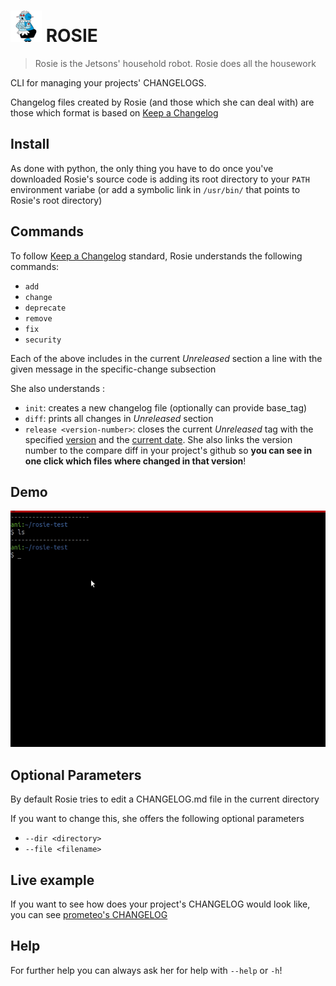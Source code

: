 # <img src="media/rosie-jetsons.jpg" alt="drawing" height="50"/> ROSIE
> Rosie is the Jetsons' household robot. Rosie does all the housework

CLI for managing your projects' CHANGELOGS.
 
Changelog files created by Rosie (and those which she can deal with) are those which format is based on [Keep a Changelog](https://keepachangelog.com/en/1.0.0/)


## Install

As done with python, the only thing you have to do once you've downloaded Rosie's source code is adding its root directory to your `PATH` environment variabe (or add a symbolic link in `/usr/bin/` that points to Rosie's root directory)


## Commands

To follow [Keep a Changelog](https://keepachangelog.com/en/1.0.0/) standard, Rosie understands the following commands:

 - `add`
 - `change`
 - `deprecate`
 - `remove`
 - `fix`
 - `security`
 
 
 Each of the above includes in the current *Unreleased* section a line with the given message in the specific-change subsection
  
 
 She also understands : 
 
  - `init`: creates a new changelog file (optionally can provide base_tag)
  - `diff`: prints all changes in *Unreleased* section
  - `release <version-number>`: closes the current *Unreleased* tag with the specified <ins>version</ins> and the <ins>current date</ins>. She also links the version number to the compare diff in your project's github so **you can see in one click which files where changed in that version**!


 
## Demo
![](media/rosie-demo.gif)

 
## Optional Parameters
By default Rosie tries to edit a CHANGELOG.md file in the current directory
 
If you want to change this, she offers the following optional parameters
 
 - `--dir <directory>`
 - `--file <filename>`


## Live example
If you want to see how does your project's CHANGELOG would look like, you can see [prometeo's CHANGELOG](https://github.com/despegar/prometeo/blob/develop/CHANGELOG.md)


## Help
 For further help you can always ask her for help with `--help` or `-h`!
 
